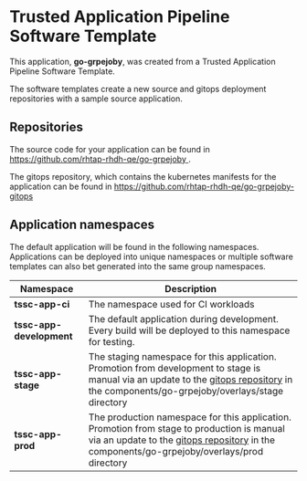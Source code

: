 # Trusted Application Pipeline Software Template

This application, **go-grpejoby**, was created from a Trusted Application Pipeline Software Template.

The software templates create a new source and gitops deployment repositories with a sample source application. 

## Repositories

The source code for your application can be found in [https://github.com/rhtap-rhdh-qe/go-grpejoby ](https://github.com/rhtap-rhdh-qe/go-grpejoby ).
 
The gitops repository, which contains the kubernetes manifests for the application can be found in 
[https://github.com/rhtap-rhdh-qe/go-grpejoby-gitops ](https://github.com/rhtap-rhdh-qe/go-grpejoby-gitops ) 

## Application namespaces 

The default application will be found in the following namespaces. Applications can be deployed into unique namespaces or multiple software templates can also bet generated into the same group namespaces.  

|  Namespace   |  Description   |  
| -------- | -------- |
| **tssc-app-ci** | The namespace used for CI workloads |
| **tssc-app-development** | The default application during development. Every build will be deployed to this namespace for testing. |
| **tssc-app-stage** | The staging namespace for this application. Promotion from development to stage is manual via an update to the [gitops repository](https://github.com/rhtap-rhdh-qe/go-grpejoby-gitops ) in the components/go-grpejoby/overlays/stage directory |
| **tssc-app-prod** | The production namespace for this application. Promotion from stage to production is manual via an update to the [gitops repository](https://github.com/rhtap-rhdh-qe/go-grpejoby-gitops ) in the components/go-grpejoby/overlays/prod directory |